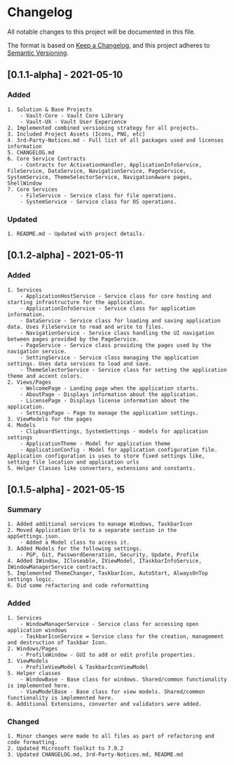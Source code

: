 # Changelog
All notable changes to this project will be documented in this file.

The format is based on [Keep a Changelog](https://keepachangelog.com/en/1.0.0/),
and this project adheres to [Semantic Versioning](https://semver.org/spec/v2.0.0.html).

## [0.1.1-alpha] - 2021-05-10

### Added
	1. Solution & Base Projects
		- Vault-Core - Vault Core Library
		- Vault-UX - Vault User Experience
	2. Implemented combined versioning strategy for all projects.
	3. Included Project Assets (Icons, PNG, etc)
	4. 3rd-Party-Notices.md - Full list of all packages used and licenses information 
	5. CHANGELOG.md
	6. Core Service Contracts
		- Contracts for ActivationHandler, ApplicationInfoService, FileService, DataService, NavigationService, PageService, SystemService, ThemeSelectorService, NavigationAware pages, ShellWindow
	7. Core Services
		- FileService - Service class for file operations.
		- SystemService - Service class for OS operations.

### Updated
	1. README.md - Updated with project details.

## [0.1.2-alpha] - 2021-05-11

### Added
	1. Services
		- ApplicationHostService - Service class for core hosting and starting infrastructure for the application.
		- ApplicationInfoService - Service class for application information.
		- DataService - Service class for loading and saving application data. Uses FileService to read and write to files.
		- NavigationService - Service class handling the UI navigation between pages provided by the PageService.
		- PageService - Service class providing the pages used by the navigation service.
		- SettingService - Service class managing the application settings. Uses data services to load and save.
		- ThemeSelectorService - Service class for setting the application theme and accent colors.
	2. Views/Pages
		- WelcomePage - Landing page when the application starts.
		- AboutPage - Displays information about the application.
		- LicensePage - Displays license information about the application.
		- SettingsPage - Page to manage the application settings.
	3. ViewModels for the pages
	4. Models
		- ClipboardSettings, SystemSettings - models for application settings
		- ApplicationTheme - Model for application theme
		- ApplicationConfig - Model for application configuration file. Application configuration is uses to store fixed settings like, setting file location and application urls
	5. Helper Classes like converters, extensions and constants.

## [0.1.5-alpha] - 2021-05-15

### Summary
	1. Added additional services to manage Windows, TaskbarIcon
	2. Moved Application Urls to a separate section in the appSettings.json.
		- Added a Model class to access it.
	3. Added Models for the following settings. 
		- PGP, Git, PasswordGeneration, Security, Update, Profile
	4. Added IWindow, ICloseable, IViewModel, ITaskbarInfoService, IWindowManagerService contracts.
	5. Implemented ThemeChanger, TaskbarIcon, AutoStart, AlwaysOnTop settings logic. 
	6. Did some refactoring and code reformatting

### Added
	1. Services
		- WindowManagerService - Service class for accessing open application windows
		- TaskbarIconService = Service class for the creation, management and destruction of Taskbar Icon.
	2. Windows/Pages
		- ProfileWindow - GUI to add or edit profile properties.
	3. ViewModels
		- ProfileViewModel & TaskbarIconViewModel
	5. Helper classes
		- WindowBase - Base class for windows. Shared/common functionality is implemented here. 
		- ViewModelBase - Base class for view models. Shared/common functionality is implemented here.
	6. Additional Extensions, converter and validators were added. 

### Changed
	1. Minor changes were made to all files as part of refactoring and code formatting.
	2. Updated Microsoft Toolkit to 7.0.2
	3. Updated CHANGELOG.md, 3rd-Party-Notices.md, README.md